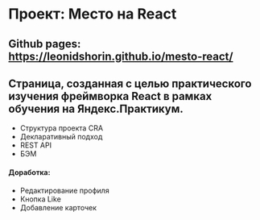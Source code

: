 # Проект: **Место на React**
Github pages: https://leonidshorin.github.io/mesto-react/
-----
Страница, созданная с целью практического изучения фреймворка React в рамках обучения на Яндекс.Практикум.
-----

- Структура проекта CRA
- Декларативный подход
- REST API
- БЭМ

#### Доработка:

- Редактирование профиля
- Кнопка Like
- Добавление карточек

